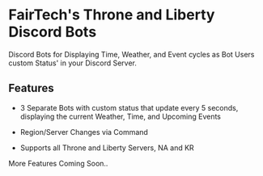 # FairTech's Throne and Liberty Discord Bots
Discord Bots for Displaying Time, Weather, and Event cycles as Bot Users custom Status' in your Discord Server.

## Features
- 3 Separate Bots with custom status that update every 5 seconds, displaying the current Weather, Time, and Upcoming Events

- Region/Server Changes via Command

- Supports all Throne and Liberty Servers, NA and KR


More Features Coming Soon..
